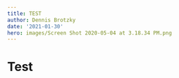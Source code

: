 ```yaml
---
title: TEST
author: Dennis Brotzky
date: '2021-01-30'
hero: images/Screen Shot 2020-05-04 at 3.18.34 PM.png
---
```

# Test
